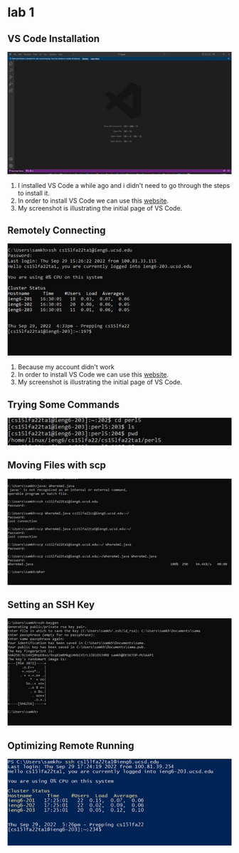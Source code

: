 **lab 1**
============

**VS Code Installation**
---
![image](images/Picture1.jpg)
1. I installed VS Code a while ago and i didn't need to go through the steps to install it.
2. In order to install VS Code we can use this [website](https://code.visualstudio.com/).
3. My screenshot is illustrating the initial page of VS Code. 

**Remotely Connecting**
---
![image](images/Picture2.jpg)
1. Because my account didn't work 
2. In order to install VS Code we can use this [website](https://code.visualstudio.com/).
3. My screenshot is illustrating the initial page of VS Code. 

**Trying Some Commands**
---
![image](images/Picture3.jpg)


**Moving Files with scp**
---
![image](images/Picture4.jpg)


**Setting an SSH Key**
---
![image](images/Picture5.jpg)

**Optimizing Remote Running**
---
![image](images/Picture6.jpg)